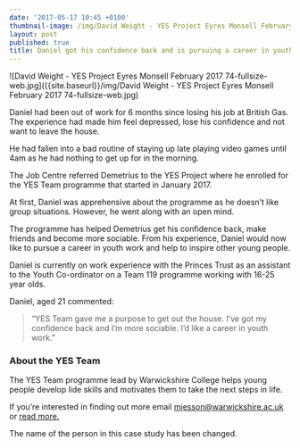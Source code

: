 ```yaml
---
date: '2017-05-17 10:45 +0100'
thumbnail-image: /img/David Weight - YES Project Eyres Monsell February 2017 74-thumbnail.jpg
layout: post
published: true
title: Daniel got his confidence back and is pursuing a career in youth work
---
```

![David Weight - YES Project Eyres Monsell February 2017 74-fullsize-web.jpg]({{site.baseurl}}/img/David Weight - YES Project Eyres Monsell February 2017 74-fullsize-web.jpg)

Daniel had been out of work for 6 months since losing his job at British Gas.  The experience had made him feel depressed, lose his confidence and not want to leave the house. 

He had fallen into a bad routine of staying up late playing video games until 4am as he had nothing to get up for in the morning.

The Job Centre referred Demetrius to the YES Project where he enrolled for the YES Team programme that started in January 2017.

At first, Daniel was apprehensive about the programme as he doesn’t like group situations.  However, he went along with an open mind.

The programme has helped Demetrius get his confidence back, make friends and become more sociable.  From his experience, Daniel would now like to pursue a career in youth work and help to inspire other young people.

Daniel is currently on work experience with the Princes Trust as an assistant to the Youth Co-ordinator on a Team 119 programme working with 16-25 year olds.

Daniel, aged 21 commented:

> “YES Team gave me a purpose to get out the house. I’ve got my confidence back and I’m more sociable. I’d like a career in youth work.”

### About the YES Team

The YES Team programme lead by Warwickshire College helps young people develop lide skills and motivates them to take the next steps in life.

If you’re interested in finding out more email [mjesson@warwickshire.ac.uk](mailto:mjesson@warwickshire.ac.uk) or [read more.](https://www.yesproject.org/what-you-can-do/get-motivated-to-succeed/)

The name of the person in this case study has been changed.

